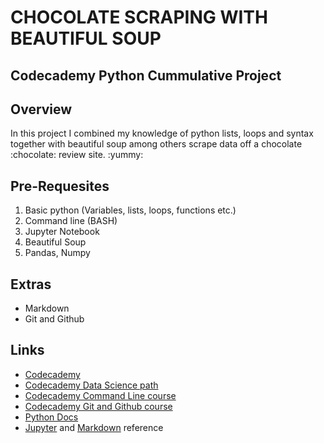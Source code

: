 # CHOCOLATE SCRAPING WITH BEAUTIFUL SOUP

## Codecademy Python Cummulative Project

## Overview

In this project I combined my knowledge of python lists, loops and syntax together with beautiful soup among others scrape data off a chocolate :chocolate: review site. :yummy:

## Pre-Requesites
1. Basic python (Variables, lists, loops, functions etc.)
2. Command line (BASH)
3. Jupyter Notebook
4. Beautiful Soup
5. Pandas, Numpy

## Extras
* Markdown
* Git and Github

## Links
* [Codecademy](https://codecademy.com/)
* [Codecademy Data Science path](https://codecademy.com/learn/paths/data-science)
* [Codecademy Command Line course](https://www.codecademy.com/learn/learn-the-command-line)
* [Codecademy Git and Github course](https://www.codecademy.com/learn/learn-git)
* [Python Docs](https://docs.python.org/3/)
* [Jupyter](https://jupyter-notebook.readthedocs.io/en/stable) and [Markdown](https://www.markdownguide.org/basic-syntax) reference
